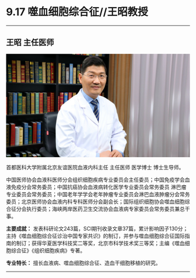 # 9.17 噬血细胞综合征//王昭教授

---

## 王昭 主任医师

![1681551940287](image/c09_017/1681551940287.png)

首都医科大学附属北京友谊医院血液内科主任 主任医师 医学博士 博士生导师。

中国医师协会血液科医师分会组织细胞疾病专业委员会主任委员；中国免疫学会血液免疫分会常务委员；中国抗癌协会血液病转化医学专业委员会常务委员 淋巴瘤专业委员会常务委员；中国老年学学会老年肿瘤专业委员会淋巴血液肿瘤分会常务委员；北京医师协会血液内科专科医师分会副会长；国际组织细胞协会噬血细胞综合征分会执行委员；海峡两岸医药卫生交流协会血液病专家委员会常务委员兼总干事。


**主要成就：** 发表科研论文243篇，SCI期刊收录文章37篇，累计影响因子130分；主持《噬血细胞综合征诊治中国专家共识》的制订，并参与噬血细胞综合征国际指南的制订；获得华夏医学科技奖二等奖，北京市科学技术奖三等奖；主编《噬血细胞综合征》《组织细胞疾病》专著。


**专业特长：** 擅长血液病、噬血细胞综合征、造血干细胞移植的研究。

---

